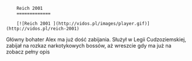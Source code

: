 
        Reich 2001 
        =============
        
        [![Reich 2001 ](http://vidos.pl/images/player.gif)](http://vidos.pl/reich-2001)
        
        
 Główny bohater Alex ma już dość zabijania. Służył w Legii Cudzoziemskiej, zabijał na rozkaz narkotykowych bossów, aż wreszcie gdy ma już na zobacz pełny opis
    